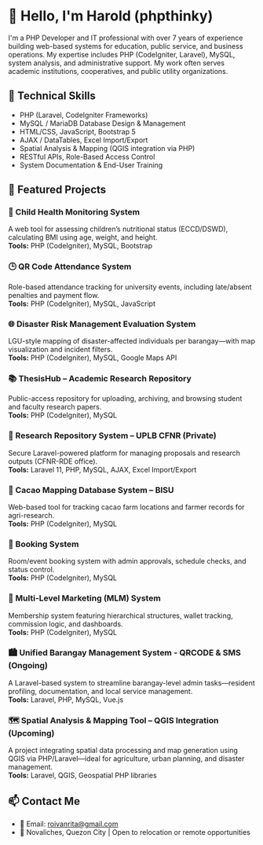 # 👋 Hello, I'm Harold (phpthinky)

I'm a PHP Developer and IT professional with over 7 years of experience building web-based systems for education, public service, and business operations. My expertise includes PHP (CodeIgniter, Laravel), MySQL, system analysis, and administrative support. My work often serves academic institutions, cooperatives, and public utility organizations.

## 🔧 Technical Skills
- PHP (Laravel, CodeIgniter Frameworks)
- MySQL / MariaDB Database Design & Management
- HTML/CSS, JavaScript, Bootstrap 5
- AJAX / DataTables, Excel Import/Export
- Spatial Analysis & Mapping (QGIS integration via PHP)
- RESTful APIs, Role-Based Access Control
- System Documentation & End-User Training

## 📌 Featured Projects

### 🎯 Child Health Monitoring System  
A web tool for assessing children’s nutritional status (ECCD/DSWD), calculating BMI using age, weight, and height.  
**Tools:** PHP (CodeIgniter), MySQL, Bootstrap

### 🕒 QR Code Attendance System  
Role-based attendance tracking for university events, including late/absent penalties and payment flow.  
**Tools:** PHP (CodeIgniter), MySQL, JavaScript

### 🌐 Disaster Risk Management Evaluation System  
LGU-style mapping of disaster-affected individuals per barangay—with map visualization and incident filters.  
**Tools:** PHP (CodeIgniter), MySQL, Google Maps API

### 📚 ThesisHub – Academic Research Repository  
Public-access repository for uploading, archiving, and browsing student and faculty research papers.  
**Tools:** PHP (CodeIgniter), MySQL

### 🧭 Research Repository System – UPLB CFNR (Private)  
Secure Laravel-powered platform for managing proposals and research outputs (CFNR-RDE office).  
**Tools:** Laravel 11, PHP, MySQL, AJAX, Excel Import/Export  

### 🌱 Cacao Mapping Database System – BISU  
Web-based tool for tracking cacao farm locations and farmer records for agri-research.  
**Tools:** PHP (CodeIgniter), MySQL

### 📅 Booking System  
Room/event booking system with admin approvals, schedule checks, and status control.  
**Tools:** PHP (CodeIgniter), MySQL

### 💼 Multi-Level Marketing (MLM) System  
Membership system featuring hierarchical structures, wallet tracking, commission logic, and dashboards.  
**Tools:** PHP (CodeIgniter), MySQL

### 🏙️ Unified Barangay Management System - QRCODE & SMS (Ongoing)  
A Laravel-based system to streamline barangay-level admin tasks—resident profiling, documentation, and local service management.  
**Tools:** Laravel, PHP, MySQL, Vue.js

### 🗺️ Spatial Analysis & Mapping Tool – QGIS Integration (Upcoming)  
A project integrating spatial data processing and map generation using QGIS via PHP/Laravel—ideal for agriculture, urban planning, and disaster management.  
**Tools:** Laravel, QGIS, Geospatial PHP libraries

## 📫 Contact Me
- 📧 Email: roivanrita@gmail.com  
- 📍 Novaliches, Quezon City | Open to relocation or remote opportunities
